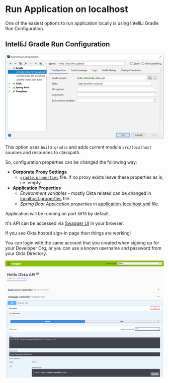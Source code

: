 # Run Application on localhost

One of the easiest options to run application locally is using IntelliJ Gradle Run Configuration.

## IntelliJ Gradle Run Configuration

![IntelliJ Gradle Run Configuration](images/01-Gradle-Run-Configuration.PNG)

This option uses `build.gradle` and adds current module `src/localhost` sources and resources to classpath.

So, configuration properties can be changed the following way:
- **Corporate Proxy Settings** 
    - [`gradle.properties`](../gradle.properties) file. If no proxy exists leave these properties as is, i.e. empty.
- **Application Properties**
    - _Environment variables_ - mostly Okta related can be changed in [localhost.properties](src/localhost/resources/localhost.properties) file.
    - _Spring Boot Application properties_ in [application-localhost.yml](src/localhost/resources/application-localhost.yml) file.

Application will be running on port `8070` by default.
 
It's API can be accessed via [Swagger UI](http://localhost:8070/swagger-ui.html) in your browser.

If you see Okta hosted sign-in page then things are working!

You can login with the same account that you created when signing up for your Developer Org, or you can use a known username and password from your Okta Directory.

![Swagger UI](images/02-Swagger-UI.PNG)